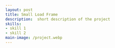 ```yaml
---
layout: post
title: Small Load Frame
description:  short description of the project
skills: 
- skill 1
- skill 2
main-image: /project.webp 
---
```

